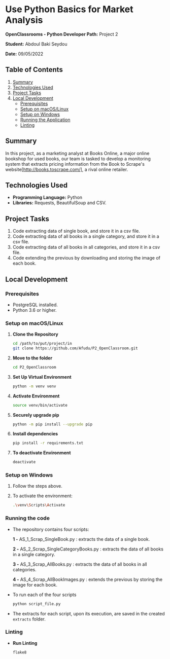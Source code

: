 # Use Python Basics for Market Analysis


**OpenClassrooms - Python Developer Path:** Project 2

**Student:** Abdoul Baki Seydou

**Date:** 09/05/2022

## Table of Contents
1. [Summary](#summary)
2. [Technologies Used](#technologies-used)
3. [Project Tasks](#project-tasks)
4. [Local Development](#local-development)
   - [Prerequisites](#prerequisites)
   - [Setup on macOS/Linux](#setup-on-macoslinux)
   - [Setup on Windows](#setup-on-windows)
   - [Running the Application](#running-the-code)
   - [Linting](#linting)

## Summary
In this project, as a marketing analyst at Books Online, a major online bookshop for used books,
our team is tasked to develop a monitoring system that extracts pricing information from 
the Book to Scrape's website[http://books.toscrape.com/], a rival online retailer.


## Technologies Used
- **Programming Language:** Python  
- **Libraries:** Requests, BeautifulSoup and CSV.


## Project Tasks
1. Code extracting data of single book, and store it in a csv file.
2. Code extracting data of all books in a single category, and store it in a csv file.
3. Code extracting data of all books in all categories, and store it in a csv file.
4. Code extending the previous by downloading and storing the image of each book.


## Local Development

### Prerequisites
- PostgreSQL installed.
- Python 3.6 or higher.

### Setup on macOS/Linux

1. **Clone the Repository**
   ```bash
   cd /path/to/put/project/in
   git clone https://github.com/Afudu/P2_OpenClassroom.git

2. **Move to the folder**
   ```bash
   cd P2_OpenClassroom

3. **Set Up Virtual Environment**
   ```bash
   python -m venv venv
   
4. **Activate Environment**
   ```bash
   source venv/bin/activate 

5. **Securely upgrade pip**
   ```bash
   python -m pip install --upgrade pip 

6. **Install dependencies**
   ```bash
   pip install -r requirements.txt
   
7. **To deactivate Environment**
   ```bash
   deactivate

### Setup on Windows

1. Follow the steps above.

2. To activate the environment:
   ```bash
   .\venv\Scripts\Activate

### Running the code

* The repository contains four scripts:

    **1 -** AS_1_Scrap_SingleBook.py : extracts the data of a single book.

    **2 -** AS_2_Scrap_SingleCategoryBooks.py : extracts the data of all books in a single category.

    **3 -** AS_3_Scrap_AllBooks.py : extracts the data of all books in all categories.

    **4 -** AS_4_Scrap_AllBookImages.py : extends the previous by storing the image for each book.

* To run each of the four scripts
   ```bash
   python script_file.py
  
* The extracts for each script, upon its execution, are saved in the created ```extracts``` folder.

### Linting

- **Run Linting**
  ```bash
  flake8
